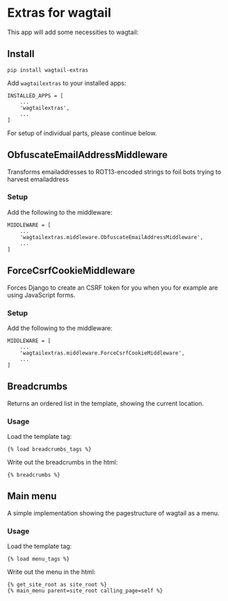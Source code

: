 # Extras for wagtail

This app will add some necessities to wagtail:

## Install

    pip install wagtail-extras

Add `wagtailextras` to your installed apps:

    INSTALLED_APPS = [
        ...
        'wagtailextras',
        ...
    ]

For setup of individual parts, please continue below.

## ObfuscateEmailAddressMiddleware

Transforms emailaddresses to ROT13-encoded strings to foil bots trying to harvest emailaddress

### Setup

Add the following to the middleware:

    MIDDLEWARE = [
        ...
        'wagtailextras.middleware.ObfuscateEmailAddressMiddleware',
        ...
    ]

## ForceCsrfCookieMiddleware

Forces Django to create an CSRF token for you when you for example are using JavaScript forms.

### Setup

Add the following to the middleware:

    MIDDLEWARE = [
        ...
        'wagtailextras.middleware.ForceCsrfCookieMiddleware',
        ...
    ]

## Breadcrumbs

Returns an ordered list in the template, showing the current location.

### Usage

Load the template tag:

    {% load breadcrumbs_tags %}

Write out the breadcrumbs in the html:

    {% breadcrumbs %}

## Main menu

A simple implementation showing the pagestructure of wagtail as a menu.

### Usage

Load the template tag:

    {% load menu_tags %}

Write out the menu in the html:

    {% get_site_root as site_root %}
    {% main_menu parent=site_root calling_page=self %}

